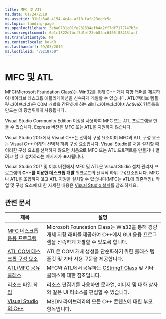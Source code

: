 ```yaml
---
title: MFC 및 ATL
ms.date: 01/24/2018
ms.assetid: 31b1a3a8-4154-4c4a-af10-fafc23ecdc5c
ms.topic: landing-page
ms.openlocfilehash: 3eba0731c01fe232334efb4a2ff7df7179747b3e
ms.sourcegitcommit: 6e1c1822e7bcf3d2ef23eb8fac6465f88743facf
ms.translationtype: MT
ms.contentlocale: ko-KR
ms.lasthandoff: 09/03/2019
ms.locfileid: "70218750"
---
```

# <a name="mfc-and-atl"></a>MFC 및 ATL

MFC(Microsoft Foundation Class)는 Win32를 통해 C++ 개체 지향 래퍼를 제공하여 네이티브 데스크톱 애플리케이션을 신속하게 개발할 수 있습니다. ATL(액티브 템플릿 라이브러리)은 COM 개발을 간단하게 하는 래퍼 라이브러리이며 ActiveX 컨트롤을 만드는 데 광범위하게 사용됩니다.

Visual Studio Community Edition 이상을 사용하여 MFC 또는 ATL 프로그램을 만들 수 있습니다. Express 버전은 MFC 또는 ATL을 지원하지 않습니다.

Visual Studio 2015에서 Visual C++는 선택적 구성 요소이며 MFC와 ATL 구성 요소는 Visual C++ 아래의 선택적 하위 구성 요소입니다. Visual Studio를 처음 설치할 때 이러한 구성 요소를 선택하지 않으면 처음으로 MFC 또는 ATL 프로젝트를 만들거나 열려고 할 때 설치하라는 메시지가 표시됩니다.

Visual Studio 2017 및 이후 버전에서 MFC 및 ATL은 Visual Studio 설치 관리자 프로그램의 **C++를 이용한 데스크톱 개발** 워크로드의 선택적 하위 구성요소입니다. MFC나 ATL을 조합하지 않고 ATL 지원을 설치할 수 있습니다(MFC는 ATL에 의존적임). 작업 및 구성 요소에 대 한 자세한 내용은 [Visual Studio 설치](/visualstudio/install/install-visual-studio)를 참조 하세요.

## <a name="related-articles"></a>관련 문서

|제목|설명|
|-----------|-----------------|
|[MFC 데스크톱 응용 프로그램](../mfc/mfc-desktop-applications.md)|Microsoft Foundation Class는 Win32를 통해 경량 개체 지향 래퍼를 제공하여 C++에서 GUI 응용 프로그램을 신속하게 개발할 수 있도록 합니다.|
|[ATL COM 데스크톱 구성 요소](../atl/atl-com-desktop-components.md)|ATL은 COM 개체 생성을 단순화하기 위한 클래스 템플릿 및 기타 사용 구문을 제공합니다.|
|[ATL/MFC 공유 클래스](../atl-mfc-shared/atl-mfc-shared-classes.md)|MFC와 ATL에서 공유하는 [CStringT Class](../atl-mfc-shared/reference/cstringt-class.md) 및 기타 클래스에 대한 참조입니다.|
|[리소스 파일 작업](../windows/working-with-resource-files.md)|리소스 편집기를 사용하면 문자열, 이미지 및 대화 상자와 같은 UI 리소스를 편집할 수 있습니다.|
|[Visual Studio의 C++](../overview/visual-cpp-in-visual-studio.md)|MSDN 라이브러리의 모든 C++ 콘텐츠에 대한 부모 항목입니다.|